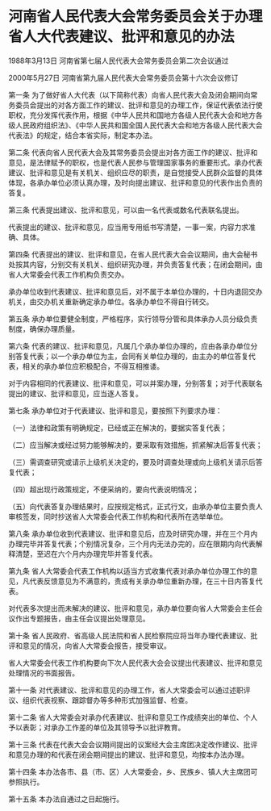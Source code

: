 # 河南省人民代表大会常务委员会关于办理省人大代表建议、批评和意见的办法

1988年3月13日 河南省第七届人民代表大会常务委员会第二次会议通过

2000年5月27日 河南省第九届人民代表大会常务委员会第十六次会议修订

<!-- INFO END -->

第一条 为了做好省人大代表（以下简称代表）向省人民代表大会及闭会期间向常务委员会提出的对各方面工作的建议、批评和意见的办理工作，保证代表依法行使职权，充分发挥代表作用，根据《中华人民共和国地方各级人民代表大会和地方各级人民政府组织法》、《中华人民共和国全国人民代表大会和地方各级人民代表大会代表法》的规定，结合本省实际，制定本办法。

第二条 代表向省人民代表大会及其常务委员会提出对各方面工作的建议、批评和意见，是法律赋予的职权，也是代表人民参与管理国家事务的重要形式。承办代表建议、批评和意见是有关机关、组织应尽的职责，是自觉接受人民群众监督的具体体现，各承办单位必须认真办理，及时向提出建议、批评和意见的代表作出负责的答复。

第三条 代表提出建议、批评和意见，可以由一名代表或数名代表联名提出。

代表提出的建议、批评和意见，应当用专用纸书写清楚，一事一案，内容力求准确、具体。

第四条 代表提出的建议、批评和意见，在省人民代表大会会议期间，由大会秘书处按其内容，分别交有关机关、组织研究办理，并负责答复代表；在闭会期间，由省人大常委会代表工作机构负责交办。

承办单位收到代表建议、批评和意见后，对不属于本单位办理的，十日内退回交办机关，由交办机关重新确定承办单位。各承办单位不得自行转交。

第五条 承办单位要健全制度，严格程序，实行领导分管和具体承办人员分级负责制度，确保办理质量。

第六条 代表的建议、批评和意见，凡属几个承办单位办理的，应由各承办单位分别答复代表；以一个承办单位为主，会同有关单位办理的，由主办的单位答复代表，相关的承办单位应积极配合，不得互相推诿。

对于内容相同的代表建议、批评和意见，可以并案办理，分别答复；对于代表联名提出的建议、批评和意见，应当逐人答复。

第七条 承办单位对于代表建议、批评和意见，要按照下列要求办理：

（一）法律和政策有明确规定，已经或正在解决的，要据实答复代表；

（二）应当解决或经过努力能够解决的，要采取有效措施，抓紧解决后答复代表；

（三）需调查研究或请示上级机关决定的，要及时调查处理或向上级机关请示后答复代表；

（四）超出现行政策规定，不便采纳的，要向代表说明情况；

（五）向代表答复办理结果时，应按规定格式，正式行文，由承办单位主要负责人审核签发，同时抄送省人大常委会代表工作机构和代表所在选举单位。

第八条 承办单位收到代表建议、批评和意见后，应及时研究办理，并在三个月内办理完毕并答复代表；个别情况复杂，三个月内无法办完的，应在限期内向代表解释清楚，至迟在六个月内办理完毕并答复代表。

第九条 省人大常委会代表工作机构以适当方式收集代表对承办单位办理工作的意见，凡代表反馈意见为不满意的，责成有关承办单位重新办理，在三十日内答复代表。

对代表多次提出而未解决的建议、批评和意见，承办单位要向省人大常委会主任会议作出专题报告，由主任会议提出处理意见。

第十条 省人民政府、省高级人民法院和省人民检察院应将当年办理代表建议、批评和意见的情况，向省人大常委会报告，接受审议。

省人大常委会代表工作机构要向下次人民代表大会会议提出代表建议、批评和意见处理情况的书面报告。

第十一条 对代表建议、批评和意见的办理工作，省人大常委会可以通过述职评议、组织代表视察、跟踪督办等多种形式加强监督、检查。

第十二条 省人大常委会对承办代表建议、批评和意见工作成绩突出的单位、个人予以表彰；对承办工作差的单位及其领导予以批评教育。

第十三条 代表在代表大会会议期间提出的议案经大会主席团决定改作建议、批评和意见办理的和代表在闭会期间提出的建议、批评和意见，均按本办法办理。

第十四条 本办法各市、县（市、区）人大常委会，乡、民族乡、镇人大主席团可参照执行。

第十五条 本办法自通过之日起施行。